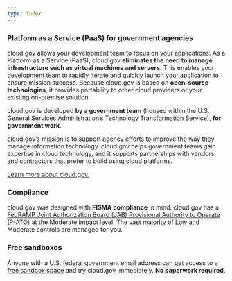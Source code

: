 ```yaml
---
type: index
---
```


### Platform as a Service (PaaS) for government agencies

cloud.gov allows your development team to focus on your applications. As a Platform as a Service (PaaS), cloud.gov **eliminates the need to manage infrastructure such as virtual machines and servers**. This enables your development team to rapidly iterate and quickly launch your application to ensure mission success. Because cloud.gov is based on **open-source technologies**, it provides portability to other cloud providers or your existing on-premise solution.

cloud.gov is developed **by a government team** (housed within the U.S. General Services Administration’s Technology Transformation Service), **for government work**.

cloud.gov’s mission is to support agency efforts to improve the way they manage information technology. cloud.gov helps government teams gain expertise in cloud technology, and it supports partnerships with vendors and contractors that prefer to build using cloud platforms.

[Learn more about cloud.gov.](/docs/overview/what-is-cloudgov)

### Compliance

cloud.gov was designed with **FISMA compliance** in mind. cloud.gov has a [FedRAMP Joint Authorization Board (JAB) Provisional Authority to Operate (P-ATO)](/docs/overview/fedramp-tracker) at the Moderate impact level. The vast majority of Low and Moderate controls are managed for you.

### Free sandboxes

Anyone with a U.S. federal government email address can get access to a [free sandbox space](/docs/pricing/free-limited-sandbox) and try cloud.gov immediately. **No paperwork required**.
